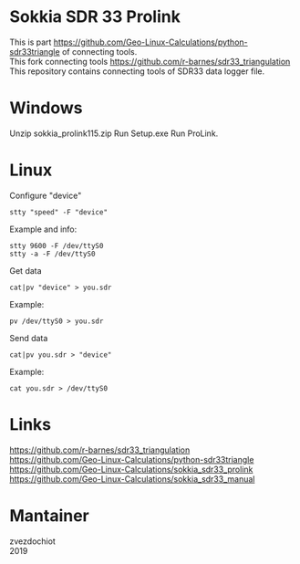 Sokkia SDR 33 Prolink
=====================

This is part https://github.com/Geo-Linux-Calculations/python-sdr33triangle of connecting tools.  
This fork connecting tools https://github.com/r-barnes/sdr33_triangulation  
This repository contains connecting tools of SDR33 data logger file.  

Windows
=======

Unzip sokkia_prolink115.zip
Run Setup.exe
Run ProLink.

Linux
=====

Configure "device"

```
stty "speed" -F "device"
```
Example and info:
```
stty 9600 -F /dev/ttyS0
stty -a -F /dev/ttyS0
```

Get data

```
cat|pv "device" > you.sdr
```
Example:
```
pv /dev/ttyS0 > you.sdr
```

Send data

```
cat|pv you.sdr > "device"
```
Example:
```
cat you.sdr > /dev/ttyS0
```

Links
=====
https://github.com/r-barnes/sdr33_triangulation  
https://github.com/Geo-Linux-Calculations/python-sdr33triangle  
https://github.com/Geo-Linux-Calculations/sokkia_sdr33_prolink  
https://github.com/Geo-Linux-Calculations/sokkia_sdr33_manual  

Mantainer
=========
zvezdochiot  
2019
